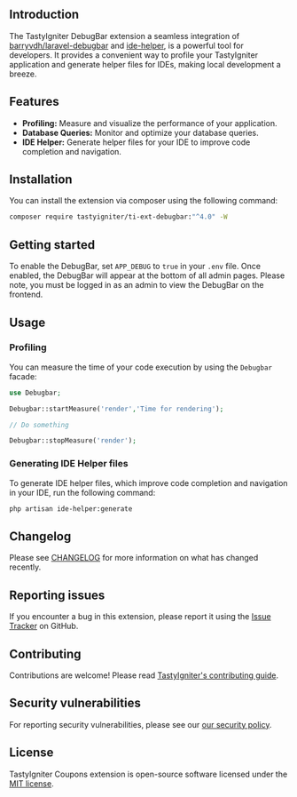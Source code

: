## Introduction

The TastyIgniter DebugBar extension a seamless integration of [barryvdh/laravel-debugbar](https://github.com/barryvdh/laravel-debugbar) and [ide-helper](https://github.com/barryvdh/laravel-ide-helper), is a powerful tool for developers. It provides a convenient way to profile your TastyIgniter application and generate helper files for IDEs, making local development a breeze.

## Features

- **Profiling:** Measure and visualize the performance of your application.
- **Database Queries:** Monitor and optimize your database queries.
- **IDE Helper:** Generate helper files for your IDE to improve code completion and navigation.

## Installation

You can install the extension via composer using the following command:

```bash
composer require tastyigniter/ti-ext-debugbar:"^4.0" -W
```

## Getting started

To enable the DebugBar, set `APP_DEBUG` to `true` in your `.env` file. Once enabled, the DebugBar will appear at the bottom of all admin pages. Please note, you must be logged in as an admin to view the DebugBar on the frontend.

## Usage

### Profiling

You can measure the time of your code execution by using the `Debugbar` facade:

```php
use Debugbar;

Debugbar::startMeasure('render','Time for rendering');

// Do something

Debugbar::stopMeasure('render');
```

### Generating IDE Helper files

To generate IDE helper files, which improve code completion and navigation in your IDE, run the following command:

```bash
php artisan ide-helper:generate
```

## Changelog

Please see [CHANGELOG](https://github.com/tastyigniter/ti-ext-debugbar/blob/master/CHANGELOG.md) for more information on what has changed recently.

## Reporting issues

If you encounter a bug in this extension, please report it using the [Issue Tracker](https://github.com/tastyigniter/ti-ext-debugbar/issues) on GitHub.

## Contributing

Contributions are welcome! Please read [TastyIgniter's contributing guide](https://tastyigniter.com/docs/contribution-guide).

## Security vulnerabilities

For reporting security vulnerabilities, please see our [our security policy](https://github.com/tastyigniter/ti-ext-debugbar/security/policy).

## License

TastyIgniter Coupons extension is open-source software licensed under the [MIT license](https://github.com/tastyigniter/ti-ext-debugbar/blob/master/LICENSE.md).
